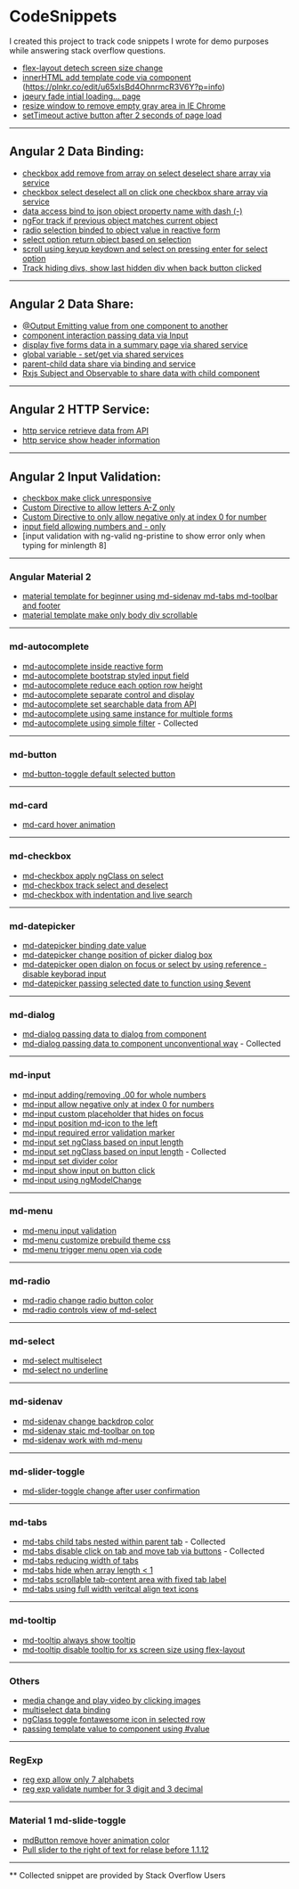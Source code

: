 # CodeSnippets
I created this project to track code snippets I wrote for demo purposes while answering stack overflow questions.

- [flex-layout detech screen size change](https://plnkr.co/edit/xwtwIJG1BYOhRuw8d63r?p=info)
- [innerHTML add template code via component](https://plnkr.co/edit/MFCcXqmOnj2oxPma6zPg?p=preview)
(https://plnkr.co/edit/u65xlsBd4OhnrmcR3V6Y?p=info)
- [jqeury fade intial loading... page](https://plnkr.co/edit/PMGdYRGgGd16MnexxfbW?p=preview)
- [resize window to remove empty gray area in IE Chrome](https://plnkr.co/edit/Uv0xrFap547BlQ3uvsry?p=info)
- [setTimeout active button after 2 seconds of page load](https://plnkr.co/edit/WBkHTStRTxtDLFCIAEzV?p=preview)

---
## Angular 2 Data Binding:
- [checkbox add remove from array on select deselect share array via service](https://plnkr.co/edit/Iib3XZeu27AqUFBFzRhW?p=info)
- [checkbox select deselect all on click one checkbox share array via service](https://plnkr.co/edit/LJifj1KofV0TzCJaF5np?p=info)
- [data access bind to json object property name with dash (-)](https://plnkr.co/edit/PGRKKYjaa1Z75xZ0eb6M?p=preview)
- [ngFor track if previous object matches current object](https://plnkr.co/edit/BvJyP3eExBw7rCB3UBCm?p=info)
- [radio selection binded to object value in reactive form](https://plnkr.co/edit/IdOAU9?p=info)
- [select option return object based on selection](https://plnkr.co/edit/IjpMjN?p=info)
- [scroll using keyup keydown and select on pressing enter for select option](https://plnkr.co/edit/6INJnv?p=info)
- [Track hiding divs, show last hidden div when back button clicked](https://plnkr.co/edit/ovPPIzIpHD6eGnumKEKH?p=info)

---
## Angular 2 Data Share:
- [@Output Emitting value from one component to another](https://plnkr.co/edit/0uinqdl3FlK7TrBGC9Ob?p=info)
- [component interaction passing data via Input](https://plnkr.co/edit/4dWdQ1yysolJoyDak26v?p=preview)
- [display five forms data in a summary page via shared service](https://plnkr.co/edit/FWoNtfE4ic3Hi6RdCMsc?p=info)
- [global variable - set/get via shared services](https://plnkr.co/edit/juF6ICGAqPbXkEHkBuFW?p=info)
- [parent-child data share via binding and service](https://plnkr.co/edit/RwNbVAuYpg90Wyazutei?p=info)
- [Rxjs Subject and Observable to share data with child component](https://plnkr.co/edit/JncNuE63jwQsYgImK2ba?p=info)

---
## Angular 2 HTTP Service:
- [http service retrieve data from API](https://plnkr.co/edit/malbXKcARC6yImn9irl8?p=preview)
- [http service show header information](https://plnkr.co/edit/MMly1tMo2ZOI2cIWqnit?p=preview)

---
## Angular 2 Input Validation:
- [checkbox make click unresponsive](https://plnkr.co/edit/vEwFi4m8KRcPqnf3ROSM?p=preview)
- [Custom Directive to allow letters A-Z only](https://plnkr.co/edit/2bPMSxDgQNToetCn0nII?p=info)
- [Custom Directive to only allow negative only at index 0 for number](https://plnkr.co/edit/ygncbydEqWKbdx4tFg0l?p=info)
- [input field allowing numbers and - only](https://plnkr.co/edit/j9fk99j9Kyq0LkrxHqPJ?p=info)
- [input validation with ng-valid ng-pristine to show error only when typing for minlength 8]

---
### Angular Material 2
- [material template for beginner using md-sidenav md-tabs md-toolbar and footer](https://plnkr.co/edit/EBSjqUIUka9koOCYoaU6?p=info)
- [material template make only body div scrollable](https://plnkr.co/edit/1lUuji?p=info)

---
### md-autocomplete

- [md-autocomplete inside reactive form](https://plnkr.co/edit/Hle6PV?p=preview)
- [md-autocomplete bootstrap styled input field](https://plnkr.co/edit/wTmnP0kZmtibsEbrtfq0?p=info)
- [md-autocomplete reduce each option row height](https://plnkr.co/edit/AX3kuK6HekrocFujors7?p=info)
- [md-autocomplete separate control and display](https://plnkr.co/edit/5wrr1YGxBzAFPj0sJgzT?p=info)
- [md-autocomplete set searchable data from API](https://plnkr.co/edit/aa2NNOHdKhB7n8iJcQbT?p=preview)
- [md-autocomplete using same instance for multiple forms](https://plnkr.co/edit/PHJkJpkgOXLTEWpDI3eX?p=info)
- [md-autocomplete using simple filter](https://plnkr.co/edit/gdbRkqlYP9vLHXMb8bUx?p=info) - Collected 

---
### md-button

- [md-button-toggle default selected button](https://plnkr.co/edit/MXGJlrv3n4SGCIvW8eoN?p=preview)

---
### md-card

- [md-card hover animation](https://plnkr.co/edit/7hgx0aoAIntWTSQhsyqI?p=preview)

---
### md-checkbox

- [md-checkbox apply ngClass on select](https://plnkr.co/edit/PCO52ReqnYsoWaHzKNA5?p=preview)
- [md-checkbox track select and deselect](https://plnkr.co/edit/kJiiYx2IubT7SMTqKBqZ?p=preview)
- [md-checkbox with indentation and live search](https://plnkr.co/edit/xnJjeM?p=info)

---
### md-datepicker

- [md-datepicker binding date value](https://plnkr.co/edit/ucGODHnqlaRi7IgoJNmt?p=preview)
- [md-datepicker change position of picker dialog box](https://plnkr.co/edit/pa7BHs?p=info)
- [md-datepicker open dialon on focus or select by using reference - disable keyborad input](https://plnkr.co/edit/sE8hFm7QL2OmfuSQ57yw?p=info)
- [md-datepicker passing selected date to function using $event](https://plnkr.co/edit/05yGj6Zbt4OYIfD3DcON?p=info)


---
### md-dialog

- [md-dialog passing data to dialog from component](https://plnkr.co/edit/a9RBS1?p=info)
- [md-dialog passing data to component unconventional way](https://plnkr.co/edit/XsQaUtcliGQpm928iDrw?p=preview) - Collected

---
### md-input

- [md-input adding/removing .00 for whole numbers](https://plnkr.co/edit/mrEcN7?p=preview)
- [md-input allow negative only at index 0 for numbers](https://plnkr.co/edit/mdNCuvm55YuLj847gveD?p=info)
- [md-input custom placeholder that hides on focus](https://plnkr.co/edit/8ZtMgM2WFiYTXHE91B0Q?p=preview)
- [md-input position md-icon to the left](https://plnkr.co/edit/ZWQ2XvVbF1TTxClE9W1o?p=info)
- [md-input required error validation marker](https://plnkr.co/edit/KCuvFH2iE4J70dWCyS6S?p=preview)
- [md-input set ngClass based on input length](https://plnkr.co/edit/SMAVc0weZ8wOhgct4DBb?p=info)
- [md-input set ngClass based on input length](https://plnkr.co/edit/Rj3yDy7nnagO2S4lJFiq?p=info) - Collected 
- [md-input set divider color](https://plnkr.co/edit/YXBeEXrJsZdLMiRm9FYM?p=preview)
- [md-input show input on button click](https://plnkr.co/edit/ULjeKzSqCpftPSiRIaJH?p=preview)
- [md-input using ngModelChange](https://plnkr.co/edit/SMAVc0weZ8wOhgct4DBb?p=info)

---
### md-menu

- [md-menu input validation](https://plnkr.co/edit/MXvrumvS5tfLW3okwFlL?p=info)
- [md-menu customize prebuild theme css](https://plnkr.co/edit/s91qeAlg3F3eexeFsjyK?p=preview)
- [md-menu trigger menu open via code](https://plnkr.co/edit/2RsFsWINTJZncAeyfBXu?p=preview)

---
### md-radio

- [md-radio change radio button color](https://plnkr.co/edit/Kicel64qp3bCz3it3wOn?p=info)
- [md-radio controls view of md-select](https://plnkr.co/edit/Pop6QZUVcxYi8ILr0yRZ?p=preview)

---
### md-select

- [md-select multiselect](https://plnkr.co/edit/8HuIDnlFHTHe56HC4jby?p=preview)
- [md-select no underline](https://plnkr.co/edit/B4HmhT?p=preview)

---
### md-sidenav

- [md-sidenav change backdrop color](https://plnkr.co/edit/sCSNQj?p=info)
- [md-sidenav staic md-toolbar on top](https://plnkr.co/edit/XiRo7lpy1coqcH4deynJ?p=preview)
- [md-sidenav work with md-menu](https://plnkr.co/edit/5enrfZHqxGaExhEEk3Fh?p=preview)

---
### md-slider-toggle

- [md-slider-toggle change after user confirmation](https://plnkr.co/edit/8oehVZ?p=preview)

---
### md-tabs

- [md-tabs child tabs nested within parent tab](https://plnkr.co/edit/k5vPuvUCO123Gu1iEr7T?p=preview) - Collected 
- [md-tabs disable click on tab and move tab via buttons](https://plnkr.co/edit/spMcC1wwEkSXmS4xrFio?p=info) - Collected
- [md-tabs reducing width of tabs](https://plnkr.co/edit/WiQPQX96FNckPkto4bK8?p=info)
- [md-tabs hide when array length < 1](https://plnkr.co/edit/mBNtjokqAfw2tHzUtRb3?p=preview)
- [md-tabs scrollable tab-content area with fixed tab label](https://plnkr.co/edit/e3QAYZMa92zbmDcALN3v?p=info)
- [md-tabs using full width veritcal align text icons](https://plnkr.co/edit/9gMN8jrpVwItULmafGGn?p=info)

---
### md-tooltip

- [md-tooltip always show tooltip](https://plnkr.co/edit/JP0mCkCCAdbayf7B7cT9?p=info)
- [md-tooltip disable tooltip for xs screen size using flex-layout](https://plnkr.co/edit/xwtwIJG1BYOhRuw8d63r?p=info)

---
### Others 

- [media change and play video by clicking images](https://plnkr.co/edit/brVk1VRsKQRD4NXPfBRl?p=info)
- [multiselect data binding](https://plnkr.co/edit/rzP1J0nPxh8yZ3DwfE38?p=preview)
- [ngClass toggle fontawesome icon in selected row](https://plnkr.co/edit/JynCa6TSMU4co47bsWf1?p=preview)
- [passing template value to component using #value](https://plnkr.co/edit/sACOMiRWRNPgciw7Eiiq?p=preview)

---
### RegExp
- [reg exp allow only 7 alphabets](https://plnkr.co/edit/xVgRba4nNCWZxfnSuRPa?p=preview)
- [reg exp validate number for 3 digit and 3 decimal](https://plnkr.co/edit/dQ8uWz3HRqpzGpacQAnZ?p=preview)

---
### Material 1 md-slide-toggle
- [mdButton remove hover animation color](https://codepen.io/nehal90/pen/bRjzgE)
- [Pull slider to the right of text for relase before 1.1.12](https://codepen.io/nehal90/pen/pwabyj)

---

** Collected snippet are provided by Stack Overflow Users

